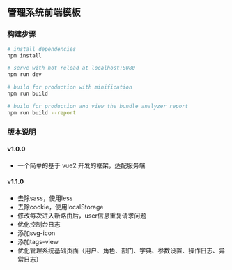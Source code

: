 ## 管理系统前端模板

### 构建步骤

``` bash
# install dependencies
npm install

# serve with hot reload at localhost:8080
npm run dev

# build for production with minification
npm run build

# build for production and view the bundle analyzer report
npm run build --report
```

### 版本说明

#### v1.0.0

- 一个简单的基于 vue2 开发的框架，适配服务端

#### v1.1.0

- 去除sass，使用less
- 去除cookie，使用localStorage
- 修改每次进入新路由后，user信息重复请求问题
- 优化控制台日志
- 添加svg-icon
- 添加tags-view
- 优化管理系统基础页面（用户、角色、部门、字典、参数设置、操作日志、异常日志）
